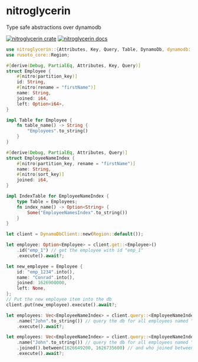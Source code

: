 # nitroglycerin
Type safe abstractions over dynamodb

[![nitroglycerin crate](https://img.shields.io/crates/v/nitroglycerin?style=flat-square)](https://crates.io/crates/nitroglycerin)
[![nitroglycerin docs](https://img.shields.io/docsrs/nitroglycerin?style=flat-square)](https://docs.rs/nitroglycerin/latest/nitroglycerin/)

```rust
use nitroglycerin::{Attributes, Key, Query, Table, DynamoDb, dynamodb::DynamoDbClient};
use rusoto_core::Region;

#[derive(Debug, PartialEq, Attributes, Key, Query)]
struct Employee {
    #[nitro(partition_key)]
    id: String,
    #[nitro(rename = "firstName")]
    name: String,
    joined: i64,
    left: Option<i64>,
}

impl Table for Employee {
    fn table_name() -> String {
        "Employees".to_string()
    }
}

#[derive(Debug, PartialEq, Attributes, Query)]
struct EmployeeNameIndex {
    #[nitro(partition_key, rename = "firstName")]
    name: String,
    #[nitro(sort_key)]
    joined: i64,
}

impl IndexTable for EmployeeNameIndex {
    type Table = Employees;
    fn index_name() -> Option<String> {
        Some("EmployeeNamesIndex".to_string())
    }
}

let client = DynamoDbClient::new(Region::default());

let employee: Option<Employee> = client.get::<Employee>()
    .id("emp_1") // get the employee with id "emp_1"
    .execute().await?;

let new_employee = Employee {
    id: "emp_1234".into(),
    name: "Conrad".into(),
    joined: 1626900000,
    left: None,
};
// Put the new employee item into the db
client.put(new_employee).execute().await?;

let employees: Vec<EmployeeNameIndex> = client.query::<EmployeeNameIndex>()
    .name("John".to_string()) // query the db for all employees named "John"
    .execute().await?;

let employees: Vec<EmployeeNameIndex> = client.query::<EmployeeNameIndex>()
    .name("John".to_string()) // query the db for all employees named "John"
    .joined().between(1626649200, 1626735600) // and who joined between 2021-07-19 and 2021-07-20
    .execute().await?;
```
